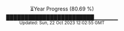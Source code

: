 <p align="center">
⏳Year Progress (80.69 %) <br>
████████████████████████▁▁▁▁▁▁ <br>
<sub>Updated: Sun, 22 Oct 2023 12:02:55 GMT</sub>
</p>

